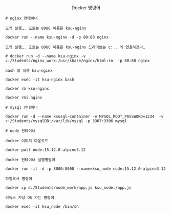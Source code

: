 <center>Docker 명령어</center>


    # nginx 컨테이너

    도커 실행…. 포트는 8080 이름은 ksu-nginx

    docker run --name ksu-nginx -d -p 80:80 nginx

    도커 실행…. 포트는 8080 이름은 ksu-nginx 드라이브는 c:.. 와 연결하겠다…

    # docker run -d --name ksu-nginx -v c:/Students/nginx_work:/usr/share/nginx/html:ro  -p 80:80 nginx

    bash 쉘 실행 ksu-nginx

    docker exec -it ksu-nginx bash

    docker rm ksu-nginx

    docker rmi nginx

    # mysql 컨테이너

    docker run -d --name ksusql-container -e MYSQL_ROOT_PASSWORD=1234  -v c:/Students/mysqlDB:/var/lib/mysql -p 3307:3306 mysql

    # node 컨테이너

    docker 이미지 다운로드

    docker pull node:15.12.0-alpine3.12

    docker 컨테이너 실행명령어

    docker run -it -d -p 8000:8000 --name=ksu_node node:15.12.0-alpine3.12

    파일복사 명령어

    docker cp d:/Students/node_work/app.js ksu_node:/app.js

    리눅스 가상 OS 가는 명령어

    docker exec -it ksu_node /bin/sh